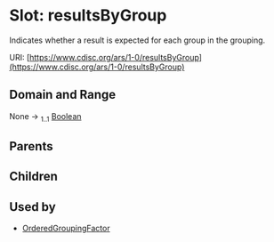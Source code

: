 
# Slot: resultsByGroup


Indicates whether a result is expected for each group in the grouping.

URI: [https://www.cdisc.org/ars/1-0/resultsByGroup](https://www.cdisc.org/ars/1-0/resultsByGroup)


## Domain and Range

None &#8594;  <sub>1..1</sub> [Boolean](types/Boolean.md)

## Parents


## Children


## Used by

 * [OrderedGroupingFactor](OrderedGroupingFactor.md)
